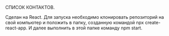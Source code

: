 СПИСОК КОНТАКТОВ.

Сделан на React. Для запуска необходимо клонировать репозиторий на свой компьютер и положить в папку,
созданную командой npx create-react-app. И далее выполнить в этой папке команду npm start.

